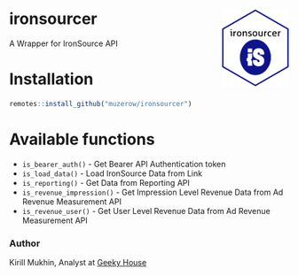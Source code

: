 # ironsourcer <img src='https://raw.githubusercontent.com/muzerow/ironsourcer/main/inst/ironsourcer.png' align="right" height="139" /></a>
A Wrapper for IronSource API

# Installation

```r
remotes::install_github("muzerow/ironsourcer")
```

# Available functions

* `is_bearer_auth()` - Get Bearer API Authentication token
* `is_load_data()` - Load IronSource Data from Link
* `is_reporting()` - Get Data from Reporting API
* `is_revenue_impression()` - Get Impression Level Revenue Data from Ad Revenue Measurement API
* `is_revenue_user()` - Get User Level Revenue Data from Ad Revenue Measurement API

### Author

Kirill Mukhin, Analyst at [Geeky House](https://geeky.house/)
